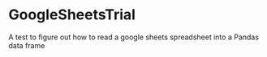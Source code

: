 # GoogleSheetsTrial
A test to figure out how to read a google sheets spreadsheet into a Pandas data frame
